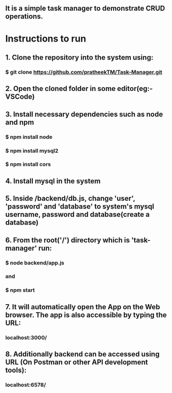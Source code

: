 ## It is a simple task manager to demonstrate CRUD operations.

# Instructions to run

## 1. Clone the repository into the system using:

### $ git clone https://github.com/pratheekTM/Task-Manager.git

## 2. Open the cloned folder in some editor(eg:- VSCode)

## 3. Install necessary dependencies such as node and npm

### $ npm install node

### $ npm install mysql2

### $ npm install cors

## 4. Install mysql in the system

## 5. Inside /backend/db.js, change 'user', 'password' and 'database' to system's mysql username, password and database(create a database)

## 6. From the root('/') directory which is 'task-manager' run:

### $ node backend/app.js

### and

### $ npm start

## 7. It will automatically open the App on the Web browser. The app is also accessible by typing the URL:

### localhost:3000/

## 8. Additionally backend can be accessed using URL (On Postman or other API development tools):

### localhost:6578/